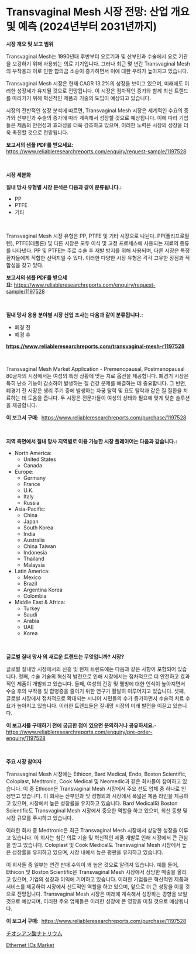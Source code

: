 <p><h1>Transvaginal Mesh 시장 전망: 산업 개요 및 예측 (2024년부터 2031년까지)</h1></p><p><strong>시장 개요 및 보고 범위</strong></p>
<p><p>Transvaginal Mesh는 1990년대 후반부터 요로기과 및 산부인과 수술에서 요로 기관을 보강하기 위해 사용되는 의료 기기입니다. 그러나 최근 몇 년간 Transvaginal Mesh의 부작용과 이로 인한 합의금 소송이 증가하면서 이에 대한 우려가 높아지고 있습니다.</p><p>Transvaginal Mesh 시장은 현재 CAGR 13.2%의 성장을 보이고 있으며, 미래에도 이러한 성장세가 유지될 것으로 전망됩니다. 이 시장은 점차적인 증가와 함께 최신 트렌드를 따라가기 위해 혁신적인 제품과 기술의 도입이 예상되고 있습니다.</p><p>시장의 전반적인 성장 분석에 따르면, Transvaginal Mesh 시장은 세계적인 수요의 증가와 산부인과 수술의 증가에 따라 계속해서 성장할 것으로 예상됩니다. 이에 따라 기업들은 제품의 안전성과 효과성을 더욱 강조하고 있으며, 이러한 노력은 시장의 성장을 더욱 촉진할 것으로 전망됩니다.</p></p>
<p><strong>보고서의 샘플 PDF를 받으세요:</strong> <a href="https://www.reliableresearchreports.com/enquiry/request-sample/1197528">https://www.reliableresearchreports.com/enquiry/request-sample/1197528</a></p>
<p>&nbsp;</p>
<p><strong>시장 세분화</strong></p>
<p><strong>질내 망사 유형별 시장 분석은 다음과 같이 분류됩니다.:</strong></p>
<p><ul><li>PP</li><li>PTFE</li><li>기타</li></ul></p>
<p>&nbsp;</p>
<p><p>Transvaginal Mesh 시장 유형은 PP, PTFE 및 기타 시장으로 나뉜다. PP(폴리프로필렌), PTFE(테플론) 및 다른 시장은 모두 이식 및 고정 프로세스에 사용되는 재료의 종류를 나타낸다. PP 및 PTFE는 주로 수술 후 재발 방지를 위해 사용되며, 다른 시장은 특정 환자들에게 적합한 선택지일 수 있다. 이러한 다양한 시장 유형은 각각 고유한 장점과 적합성을 갖고 있다.</p></p>
<p><strong>보고서의 샘플 PDF를 받으세요:</strong>&nbsp;<a href="https://www.reliableresearchreports.com/enquiry/request-sample/1197528">https://www.reliableresearchreports.com/enquiry/request-sample/1197528</a></p>
<p>&nbsp;</p>
<p><strong> 질내 망사 응용 분야별 시장 산업 조사는 다음과 같이 분류됩니다.:</strong></p>
<p><ul><li>폐경 전</li><li>폐경 후</li></ul></p>
<p><strong><a href="https://www.reliableresearchreports.com/transvaginal-mesh-r1197528">https://www.reliableresearchreports.com/transvaginal-mesh-r1197528</a></strong></p>
<p>&nbsp;</p>
<p><p>Transvaginal Mesh Market Application - Premenopausal, Postmenopausal 80글자의 시장에서는 여성의 특정 상황에 맞는 치료 옵션을 제공합니다. 폐경기 시장은 특히 난소 기능이 감소하여 발생하는 질 건강 문제를 해결하는 데 중요합니다. 그 반면, 폐경기 전 시장은 생리 주기 중에 발생하는 자궁 탈락 및 요도 탈락과 같은 질 질환을 치료하는 데 도움을 줍니다. 두 시장은 전문가들이 여성의 상태와 필요에 맞게 맞춘 솔루션을 제공합니다.</p></p>
<p><strong>이 보고서 구매:</strong>&nbsp; <a href="https://www.reliableresearchreports.com/purchase/1197528">https://www.reliableresearchreports.com/purchase/1197528</a></p>
<p>&nbsp;</p>
<p><strong>지역 측면에서 질내 망사 지역별로 이용 가능한 시장 플레이어는 다음과 같습니다.:</strong></p>
<p><ul>
    <li>
        North America:
        <ul>
            <li>United States</li>
            <li>Canada</li>
        </ul>
    </li>
    <li>
        Europe:
        <ul>
            <li>Germany</li>
            <li>France</li>
            <li>U.K.</li>
            <li>Italy</li>
            <li>Russia</li>
        </ul>
    </li>
    <li>
        Asia-Pacific:
        <ul>
            <li>China</li>
            <li>Japan</li>
            <li>South Korea</li>
            <li>India</li>
            <li>Australia</li>
            <li>China Taiwan</li>
            <li>Indonesia</li>
            <li>Thailand</li>
            <li>Malaysia</li>
        </ul>
    </li>
    <li>
        Latin America:
        <ul>
            <li>Mexico</li>
            <li>Brazil</li>
            <li>Argentina Korea</li>
            <li>Colombia</li>
        </ul>
    </li>
    <li>
        Middle East & Africa:
        <ul>
            <li>Turkey</li>
            <li>Saudi</li>
            <li>Arabia</li>
            <li>UAE</li>
            <li>Korea</li>
        </ul>
    </li>
    </ul></p>
<p>&nbsp;</p>
<p><strong>글로벌 질내 망사 의 새로운 트렌드는 무엇입니까? 시장?</strong></p>
<p><p>글로벌 질내망 시장에서의 신흥 및 현재 트렌드에는 다음과 같은 사항이 포함되어 있습니다. 첫째, 수술 기술의 혁신적 발전으로 인해 시장에서는 점차적으로 더 안전하고 효과적인 제품이 개발되고 있습니다. 둘째, 여성의 건강 및 웰빙에 대한 인식이 높아지면서 수술 후의 부작용 및 합병증을 줄이기 위한 연구가 활발히 이루어지고 있습니다. 셋째, 글로벌 시장에서 점차적으로 확대되는 시니어 시민들의 수가 증가하면서 수술적 치료 수요가 높아지고 있습니다. 이러한 트렌드들은 질내망 시장의 미래 발전을 이끌고 있습니다.</p></p>
<p><strong>이 보고서를 구매하기 전에 궁금한 점이 있으면 문의하거나 공유하세요.</strong>- <a href="https://www.reliableresearchreports.com/enquiry/pre-order-enquiry/1197528">https://www.reliableresearchreports.com/enquiry/pre-order-enquiry/1197528</a></p>
<p>&nbsp;</p>
<p><strong>주요 시장 참여자</strong></p>
<p><p>Transvaginal Mesh 시장에는 Ethicon, Bard Medical, Endo, Boston Scientific, Coloplast, Medtronic, Cook Medical 및 Neomedic과 같은 회사들이 참여하고 있습니다. 이 중 Ethicon은 Transvaginal Mesh 시장에서 주요 선도 업체 중 하나로 인정받고 있습니다. 이 회사는 산부인과 및 성형외과 시장에서 폭넓은 제품 라인을 제공하고 있으며, 시장에서 높은 성장률을 유지하고 있습니다. Bard Medical와 Boston Scientific도 Transvaginal Mesh 시장에서 중요한 역할을 하고 있으며, 최신 동향 및 시장 규모를 주시하고 있습니다. </p><p>이러한 회사 중 Medtronic은 최근 Transvaginal Mesh 시장에서 상당한 성장을 이루고 있습니다. 이 회사는 첨단 의료 기술 및 혁신적인 제품 개발로 인해 시장에서 큰 관심을 받고 있습니다. Coloplast 및 Cook Medical도 Transvaginal Mesh 시장에서 높은 성장률을 유지하고 있으며, 시장 내에서 높은 평판을 유지하고 있습니다. </p><p>이 회사들 중 일부는 연간 판매 수익이 꽤 높은 것으로 알려져 있습니다. 예를 들어, Ethicon 및 Boston Scientific은 Transvaginal Mesh 시장에서 상당한 매출을 올리고 있으며, 기업의 성장과 이익에 기여하고 있습니다. 이러한 기업들은 혁신적인 제품과 서비스를 제공하여 시장에서 선도적인 역할을 하고 있으며, 앞으로 더 큰 성장을 이룰 것으로 전망됩니다. Transvaginal Mesh 시장은 미래에 계속해서 성장하는 경향을 보일 것으로 예상되며, 이러한 주요 업체들은 이러한 성장에 큰 영향을 미칠 것으로 예상됩니다.</p></p>
<p><strong>이 보고서 구매:</strong>&nbsp;&nbsp;<a href="https://www.reliableresearchreports.com/purchase/1197528">https://www.reliableresearchreports.com/purchase/1197528</a></p>
<p><p><a href="https://github.com/xemfu2379520/Market-Research-Report-List-1/blob/main/398407024727.md">チオシアン酸ナトリウム</a></p><p><a href="https://sore-arch-6db.notion.site/Ethernet-ICs-Market-Report-Reveals-the-Latest-Trends-And-Growth-Opportunities-of-this-Market-27e02effb0f7462982601e887229a898">Ethernet ICs Market</a></p></p>